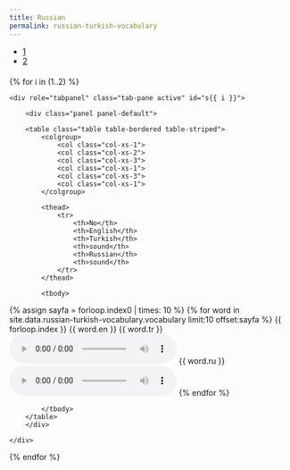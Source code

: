 ```yaml
---
title: Russian
permalink: russian-turkish-vocabulary
---
```


<ul class="nav nav-pills" role="tablist">
    <li role="presentation" class="active"><a href="#s1" aria-controls="s1" role="tab" data-toggle="tab">1</a></li>
    <li role="presentation" class=""><a href="#s2" aria-controls="s2" role="tab" data-toggle="tab">2</a></li>
</ul>

<div style="margin-top:20px"></div>





<div class="tab-content">

{% for i in (1..2) %}

    <div role="tabpanel" class="tab-pane active" id="s{{ i }}">

        <div class="panel panel-default">

        <table class="table table-bordered table-striped">
            <colgroup>
                <col class="col-xs-1">
                <col class="col-xs-2">
                <col class="col-xs-3">
                <col class="col-xs-1">
                <col class="col-xs-3">
                <col class="col-xs-1">
            </colgroup>

            <thead>
                <tr>
                    <th>No</th>
                    <th>English</th>
                    <th>Turkish</th>
                    <th>sound</th>
                    <th>Russian</th>
                    <th>sound</th>
                </tr>
            </thead>

            <tbody>
 {% assign sayfa = forloop.index0 | times: 10 %}
            {% for word in site.data.russian-turkish-vocabulary.vocabulary limit:10 offset:sayfa %}
                <tr>
                <td> {{ forloop.index }} </td>
                <td> {{ word.en }} </td>
                <td> {{ word.tr }} </td>
                <td> <audio controls class="myaudio"> <source  src="{{ site.github.url }}/assets/sound/vocabulary/{{ word.tr-s }}.mp3" type="audio/mpeg"></audio> </td>
                <td> {{ word.ru }} </td>
                <td> <audio controls class="myaudio"> <source  src="{{ site.github.url }}/assets/sound/vocabulary/{{ word.ru }}.mp3" type="audio/mpeg"></audio> </td>
                </tr>
            {% endfor %}

            </tbody>
        </table>
        </div>
    
    </div>

{% endfor %}
</div>



